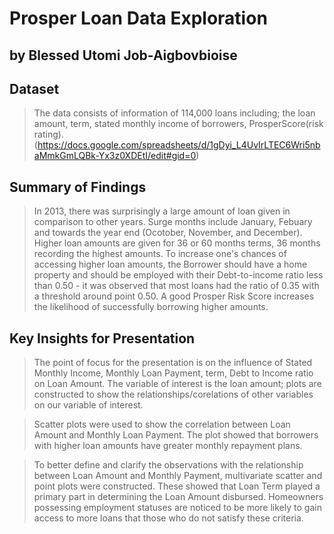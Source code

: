 # Prosper Loan Data Exploration
## by Blessed Utomi Job-Aigbovbioise


## Dataset

> The data consists of information of 114,000 loans including; the loan amount, term, stated monthly income of borrowers, ProsperScore(risk rating). (https://docs.google.com/spreadsheets/d/1gDyi_L4UvIrLTEC6Wri5nbaMmkGmLQBk-Yx3z0XDEtI/edit#gid=0)


## Summary of Findings

> In 2013, there was surprisingly a large amount of loan given in comparison to other years.
> Surge months include January, Febuary and towards the year end (Ocotober, November, and December).
> Higher loan amounts are given for 36 or 60 months terms, 36 months recording the highest amounts.
> To increase one's chances of accessing higher loan amounts, the Borrower should have a home property and should be employed with their Debt-to-income ratio less than 0.50 - it was observed that most loans had the ratio of 0.35 with a threshold around point 0.50.
> A good Prosper Risk Score increases the likelihood of successfully borrowing higher amounts.


## Key Insights for Presentation

> The point of focus for the presentation is on the influence of Stated Monthly Income, Monthly Loan Payment, term, Debt to Income ratio on Loan Amount. The variable of interest is the loan amount; plots are constructed to show the relationships/corelations of other variables on our variable of interest.

> Scatter plots were used to show the correlation between Loan Amount and Monthly Loan Payment. The plot showed that borrowers with higher loan amounts have greater monthly repayment plans.

> To better define and clarify the observations with the relationship between Loan Amount and Monthly Payment, multivariate scatter and point plots were constructed. These showed that Loan Term played a primary part in determining the Loan Amount disbursed. Homeowners possessing employment statuses are noticed to be more likely to gain access to more loans that those who do not satisfy these criteria.
